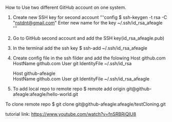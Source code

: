 How to Use two different GitHub account on one system.

1. Create new SSH key for second account
'''config
	$ ssh-keygen -t rsa -C "nstdnt@gmail.com"
	Enter new name for the key
	~/.ssh/id_rsa_afeagle
'''
	
2. Go to GitHub second account and add the SSH key(id_rsa_afeagle.pub)

3. In the terminal add the ssh key
	$ ssh-add ~/.ssh/id_rsa_afeagle
	
4. Create config file in the ssh filder and add the folowing
	Host github.com
   		HostName github.com
   		User git
   		IdentityFile ~/.ssh/id_rsa
   
	Host github-afeagle    
   		HostName github.com
   		User git
   		IdentityFile ~/.ssh/id_rsa_afeagle
   		
5. To add local repo to remote repo
	$ remote add origin git@github-afeagle:afeagle/hello-world.git
	
To clone remote repo
	$ git clone git@github-afeagle:afeagle/testCloning.git
	
	
tutorial link:
https://www.youtube.com/watch?v=fnSRBRiQIU8
